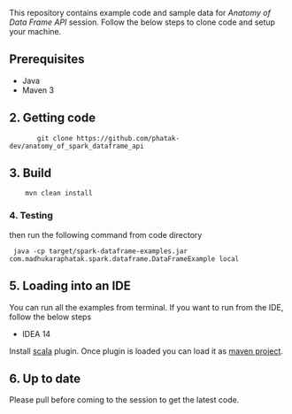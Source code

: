This repository contains example code and sample data for *Anatomy of Data Frame API* session.
Follow the below steps to clone code and setup your machine.


## Prerequisites

* Java
* Maven 3


## 2. Getting code

           git clone https://github.com/phatak-dev/anatomy_of_spark_dataframe_api


## 3. Build

        mvn clean install

### 4. Testing

then run the following command from code directory

     java -cp target/spark-dataframe-examples.jar com.madhukaraphatak.spark.dataframe.DataFrameExample local


## 5. Loading into an IDE

You can run all the examples from terminal. If you want to run from the IDE, follow the below steps


* IDEA 14

 Install [scala](https://plugins.jetbrains.com/plugin/?id=1347) plugin. Once plugin is loaded you can load it as [maven
 project](https://www.jetbrains.com/idea/help/importing-project-from-maven-model.html).




## 6. Up to date

Please pull before coming to the session to get the latest code.